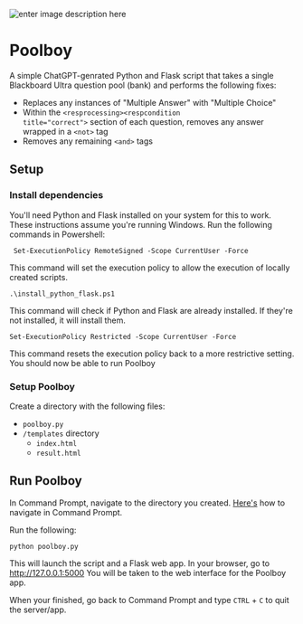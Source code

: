 ![enter image description here](https://csplib.io/images/pb.jpg)

# Poolboy

A simple ChatGPT-genrated Python and Flask script that takes a single Blackboard Ultra question pool (bank) and performs the following fixes:

 - Replaces any instances of "Multiple Answer" with "Multiple Choice"
 - Within the <code>&lt;resprocessing&gt;&lt;respcondition title="correct"&gt;</code> section of each question, removes any answer wrapped in a <code>&lt;not&gt;</code> tag
 - Removes any remaining <code>&lt;and&gt;</code> tags

## Setup
### Install dependencies
You'll need Python and Flask installed on your system for this to work. These instructions assume you're running Windows. Run the following commands in Powershell:

     Set-ExecutionPolicy RemoteSigned -Scope CurrentUser -Force
This command will set the execution policy to allow the execution of locally created scripts.

    .\install_python_flask.ps1
This command will check if Python and Flask are already installed. If they're not installed, it will install them.

    Set-ExecutionPolicy Restricted -Scope CurrentUser -Force
This command resets the execution policy back to a more restrictive setting.
You should now be able to run Poolboy

### Setup Poolboy
Create a directory with the following files:

 - `poolboy.py`
 - `/templates` directory
	 - `index.html`
	 - `result.html`

## Run Poolboy
In Command Prompt, navigate to the directory you created. [Here's](https://www.howtogeek.com/659411/how-to-change-directories-in-command-prompt-on-windows-10/) how to navigate in Command Prompt.

Run the following:

    python poolboy.py

This will launch the script and a Flask web app.
In your browser, go to http://127.0.0.1:5000
You will be taken to the web interface for the Poolboy app.

When your finished, go back to Command Prompt and type `CTRL` + `C` to quit the server/app.
